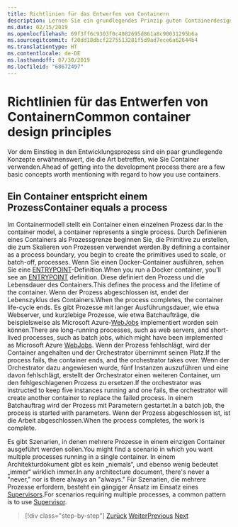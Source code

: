 ```yaml
---
title: Richtlinien für das Entwerfen von Containern
description: Lernen Sie ein grundlegendes Prinzip guten Containerdesigns kennen – nämlich dass ein Container nur einen Prozess beherbergen sollte.
ms.date: 02/15/2019
ms.openlocfilehash: 69f3ff6c9303f0c4082695d861a8c90031295b6a
ms.sourcegitcommit: f20dd18dbcf2275513281f5d9ad7ece6a62644b4
ms.translationtype: HT
ms.contentlocale: de-DE
ms.lasthandoff: 07/30/2019
ms.locfileid: "68672497"
---
```

# <a name="common-container-design-principles"></a><span data-ttu-id="59e44-103">Richtlinien für das Entwerfen von Containern</span><span class="sxs-lookup"><span data-stu-id="59e44-103">Common container design principles</span></span>

<span data-ttu-id="59e44-104">Vor dem Einstieg in den Entwicklungsprozess sind ein paar grundlegende Konzepte erwähnenswert, die die Art betreffen, wie Sie Container verwenden.</span><span class="sxs-lookup"><span data-stu-id="59e44-104">Ahead of getting into the development process there are a few basic concepts worth mentioning with regard to how you use containers.</span></span>

## <a name="container-equals-a-process"></a><span data-ttu-id="59e44-105">Ein Container entspricht einem Prozess</span><span class="sxs-lookup"><span data-stu-id="59e44-105">Container equals a process</span></span>

<span data-ttu-id="59e44-106">Im Containermodell stellt ein Container einen einzelnen Prozess dar.</span><span class="sxs-lookup"><span data-stu-id="59e44-106">In the container model, a container represents a single process.</span></span> <span data-ttu-id="59e44-107">Durch Definieren eines Containers als Prozessgrenze beginnen Sie, die Primitive zu erstellen, die zum Skalieren von Prozessen verwendet werden.</span><span class="sxs-lookup"><span data-stu-id="59e44-107">By defining a container as a process boundary, you begin to create the primitives used to scale, or batch-off, processes.</span></span> <span data-ttu-id="59e44-108">Wenn Sie einen Docker-Container ausführen, sehen Sie eine [ENTRYPOINT](https://docs.docker.com/engine/reference/builder/#/entrypoint)-Definition.</span><span class="sxs-lookup"><span data-stu-id="59e44-108">When you run a Docker container, you'll see an [ENTRYPOINT](https://docs.docker.com/engine/reference/builder/#/entrypoint) definition.</span></span> <span data-ttu-id="59e44-109">Diese definiert den Prozess und die Lebensdauer des Containers.</span><span class="sxs-lookup"><span data-stu-id="59e44-109">This defines the process and the lifetime of the container.</span></span> <span data-ttu-id="59e44-110">Wenn der Prozess abgeschlossen ist, endet der Lebenszyklus des Containers.</span><span class="sxs-lookup"><span data-stu-id="59e44-110">When the process completes, the container life-cycle ends.</span></span> <span data-ttu-id="59e44-111">Es gibt Prozesse mit langer Ausführungsdauer, wie etwa Webserver, und kurzlebige Prozesse, wie etwa Batchaufträge, die beispielsweise als Microsoft Azure-[WebJobs](https://azure.microsoft.com/documentation/articles/websites-webjobs-resources/) implementiert worden sein können.</span><span class="sxs-lookup"><span data-stu-id="59e44-111">There are long-running processes, such as web servers, and short-lived processes, such as batch jobs, which might have been implemented as Microsoft Azure [WebJobs](https://azure.microsoft.com/documentation/articles/websites-webjobs-resources/).</span></span> <span data-ttu-id="59e44-112">Wenn der Prozess fehlschlägt, wird der Container angehalten und der Orchestrator übernimmt seinen Platz.</span><span class="sxs-lookup"><span data-stu-id="59e44-112">If the process fails, the container ends, and the orchestrator takes over.</span></span> <span data-ttu-id="59e44-113">Wenn der Orchestrator dazu angewiesen wurde, fünf Instanzen auszuführen und eine davon fehlschlägt, erstellt der Orchestrator einen weiteren Container, um den fehlgeschlagenen Prozess zu ersetzen.</span><span class="sxs-lookup"><span data-stu-id="59e44-113">If the orchestrator was instructed to keep five instances running and one fails, the orchestrator will create another container to replace the failed process.</span></span> <span data-ttu-id="59e44-114">In einem Batchauftrag wird der Prozess mit Parametern gestartet.</span><span class="sxs-lookup"><span data-stu-id="59e44-114">In a batch job, the process is started with parameters.</span></span> <span data-ttu-id="59e44-115">Wenn der Prozess abgeschlossen ist, ist die Arbeit abgeschlossen.</span><span class="sxs-lookup"><span data-stu-id="59e44-115">When the process completes, the work is complete.</span></span>

<span data-ttu-id="59e44-116">Es gibt Szenarien, in denen mehrere Prozesse in einem einzigen Container ausgeführt werden sollen.</span><span class="sxs-lookup"><span data-stu-id="59e44-116">You might find a scenario in which you want multiple processes running in a single container.</span></span> <span data-ttu-id="59e44-117">In einem Architekturdokument gibt es kein „niemals“, und ebenso wenig bedeutet „immer“ wirklich immer.</span><span class="sxs-lookup"><span data-stu-id="59e44-117">In any architecture document, there's never a "never," nor is there always an "always."</span></span> <span data-ttu-id="59e44-118">Für Szenarien, die mehrere Prozesse erfordern, besteht ein gängiger Ansatz im Einsatz eines [Supervisors](http://supervisord.org/).</span><span class="sxs-lookup"><span data-stu-id="59e44-118">For scenarios requiring multiple processes, a common pattern is to use [Supervisor](http://supervisord.org/).</span></span>

>[!div class="step-by-step"]
><span data-ttu-id="59e44-119">[Zurück](design-docker-applications.md)
>[Weiter](monolithic-applications.md)</span><span class="sxs-lookup"><span data-stu-id="59e44-119">[Previous](design-docker-applications.md)
[Next](monolithic-applications.md)</span></span>
